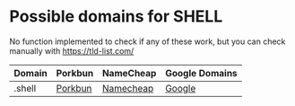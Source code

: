 # Possible domains for SHELL

No function implemented to check if any of these work, but you can check manually with https://tld-list.com/

| Domain | Porkbun | NameCheap | Google Domains |
|---|---|---|---|
| .shell | [Porkbun](https://porkbun.com/checkout/search?prb=e814663da1&tlds=&idnLanguage=&search=search&q=.shell) | [Namecheap](https://www.namecheap.com/domains/registration/results/?domain=.shell) | [Google](https://domains.google.com/registrar/search?searchTerm=.shell) |
